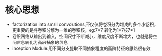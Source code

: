 # 核心思想
- factorization into small convolutions,不仅仅将卷积分为堆成的多个小卷积，更重要的是将卷积分解为一维的卷积核，eg:7\*7 转化为1\*7核7\*1
- 卷积网络从输出到输入，空间尺寸不断减小，维度尺度不断增大，也就是将空间信息转化为高层抽象的信息
- inception Module:用不同分支提取不同抽象程度的高阶特征的思路很有效